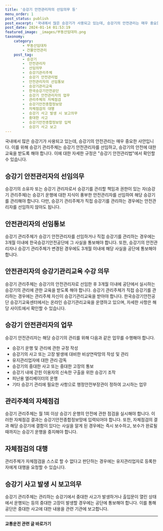 ```yaml
---
title: '승강기 안전관리자의 선임의무 등'
menu_order: 1
post_status: publish
post_excerpt: '국내에서 많은 승강기가 사용되고 있는데, 승강기의 안전관리는 매우 중요한 사안입니다. 이를 위해 승강기 관리주체는 승강기 안전관리자를 선임하고, 승강기의 안전에 대한 교육을 받도록 해야 합니다. 이에 대한 자세한 규정은  승강기 안전관리법 에서 확인할 수 있습니다.'
post_date: 2024-01-14 01:53:19
featured_image: _images/부동산임대차.png
taxonomy:
    category:
        - 부동산임대차
        - 건물안전관리
    post_tag:
        - 승강기
        -  안전관리자
        -  선임의무
        -  승강기관리주체
        -  승강기 안전관리법
        -  안전관리자의 선임통보
        -  승강기관리교육
        -  한국승강기안전공단
        -  승강기 안전관리자의 업무
        -  관리주체의 자체점검
        -  승강기안전종합정보망
        -  자체점검의 대행
        -  승강기 사고 발생 시 보고의무
        -  중대한 사고
        -  승강기안전종합정보망 입력
        -  승강기 사고 보고
---
```



국내에서 많은 승강기가 사용되고 있는데, 승강기의 안전관리는 매우 중요한 사안입니다. 이를 위해 승강기 관리주체는 승강기 안전관리자를 선임하고, 승강기의 안전에 대한 교육을 받도록 해야 합니다. 이에 대한 자세한 규정은 "승강기 안전관리법"에서 확인할 수 있습니다.

## 승강기 안전관리자의 선임의무

승강기의 소유자 또는 승강기 관리자로서 승강기를 관리할 책임과 권한이 있는 자(승강기 관리주체)는 승강기 운행에 대한 지식이 풍부한 안전관리자를 선임하여 해당 승강기를 관리해야 합니다. 다만, 승강기 관리주체가 직접 승강기를 관리하는 경우에는 안전관리자를 선임하지 않아도 됩니다.

## 안전관리자의 선임통보

승강기 관리주체가 승강기 안전관리자를 선임하거나 직접 승강기를 관리하는 경우에는 3개월 이내에 한국승강기안전공단에 그 사실을 통보해야 합니다. 또한, 승강기의 안전관리자나 승강기 관리주체가 변경된 경우에도 3개월 이내에 해당 사실을 공단에 통보해야 합니다.

## 안전관리자의 승강기관리교육 수강 의무

승강기 관리주체는 승강기의 안전관리자로 선임한 후 3개월 이내에 공단에서 실시하는 승강기의 관리에 관한 교육을 받도록 해야 합니다. 승강기 관리주체가 직접 승강기를 관리하는 경우에는 관리주체 자신이 승강기관리교육을 받아야 합니다. 한국승강기안전공단 승강기교육센터에서는 온라인 승강기관리교육을 운영하고 있으며, 자세한 사항은 해당 사이트에서 확인할 수 있습니다.

## 승강기 안전관리자의 업무

승강기 안전관리자는 해당 승강기의 관리를 위해 다음과 같은 업무를 수행해야 합니다.
- 승강기 운행 및 관리에 관한 규정 작성
- 승강기의 사고 또는 고장 발생에 대비한 비상연락망의 작성 및 관리
- 유지관리업자에 대한 관리·감독
- 승강기의 중대한 사고 또는 중대한 고장의 통보
- 승강기 내에 갇힌 이용자의 신속한 구출을 위한 승강기 조작
- 피난용 엘리베이터의 운행
- 기타 승강기 관리에 필요한 사항으로 행정안전부장관이 정하여 고시하는 업무

## 관리주체의 자체점검

승강기 관리주체는 월 1회 이상 승강기 운행의 안전에 관한 점검을 실시해야 합니다. 이러한 자체점검 결과는 승강기안전종합정보망에 입력되어야 합니다. 또한, 자체점검의 결과 해당 승강기에 결함이 있다는 사실을 알게 된 경우에는 즉시 보수하고, 보수가 완료될 때까지는 승강기 운행을 중지해야 합니다.

## 자체점검의 대행

관리주체가 자체점검을 스스로 할 수 없다고 판단하는 경우에는 유지관리업자로 등록한 자에게 대행을 요청할 수 있습니다.

## 승강기 사고 발생 시 보고의무

승강기 관리주체는 관리하는 승강기에서 중대한 사고가 발생하거나 출입문이 열린 상태에서 운행되는 등의 중대한 고장이 발생할 경우에는 공단에 통보해야 합니다. 이를 통해 공단은 중대한 사고에 대한 내용을 관련 기관에 보고합니다.


<!-- wp:separator -->
<hr class="wp-block-separator has-alpha-channel-opacity"/>
<!-- /wp:separator -->

<!-- wp:group {"backgroundColor":"base","layout":{"type":"constrained"}} -->
<div class="wp-block-group has-base-background-color has-background"><!-- wp:paragraph {"align":"center","fontSize":"medium"} -->
<p class="has-text-align-center has-large-font-size"><strong>교통운전 관련 글 바로가기</strong></p>
<!-- /wp:paragraph -->


<!-- wp:latest-posts
{"categories":[{"id":1440,"count":19,"description":"","link":"https://uknowlaw.com/category/%ea%b5%90%ed%86%b5%ec%9a%b4%ec%a0%84/","name":"교통운전","slug":"교통운전","taxonomy":"category","parent":0,"meta":[],"_links":{"self":[{"href":"https://uknowlaw.com/wp-json/wp/v2/categories/1440"}],"collection":[{"href":"https://uknowlaw.com/wp-json/wp/v2/categories"}],"about":[{"href":"https://uknowlaw.com/wp-json/wp/v2/taxonomies/category"}],"wp:post_type":[{"href":"https://uknowlaw.com/wp-json/wp/v2/posts?categories=1440"}],"curies":[{"name":"wp","href":"https://api.w.org/{rel}","templated":true}]}}],"postsToShow":100,"excerptLength":28,"postLayout":"grid","columns":2,"featuredImageAlign":"left","featuredImageSizeSlug":"large","fontSize":"small"} /--></div>
<!-- /wp:group -->